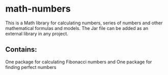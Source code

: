 math-numbers
============
This is a Math library for calculating numbers, series of numbers and other mathematical formulas and models.
The Jar file can be added as an external library in any project.

Contains:
----------
One package for calculating Fibonacci numbers and
One package for finding perfect numbers
